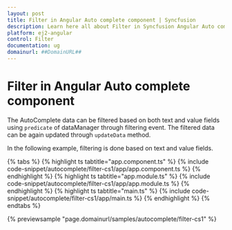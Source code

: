 ```yaml
---
layout: post
title: Filter in Angular Auto complete component | Syncfusion
description: Learn here all about Filter in Syncfusion Angular Auto complete component of Syncfusion Essential JS 2 and more.
platform: ej2-angular
control: Filter 
documentation: ug
domainurl: ##DomainURL##
---
```


# Filter in Angular Auto complete component

The AutoComplete data can be filtered based on both text and value fields using `predicate` of dataManager through filtering event. The filtered data can be again updated through `updateData` method.

In the following example, filtering is done based on text and value fields.

{% tabs %}
{% highlight ts tabtitle="app.component.ts" %}
{% include code-snippet/autocomplete/filter-cs1/app/app.component.ts %}
{% endhighlight %}
{% highlight ts tabtitle="app.module.ts" %}
{% include code-snippet/autocomplete/filter-cs1/app/app.module.ts %}
{% endhighlight %}
{% highlight ts tabtitle="main.ts" %}
{% include code-snippet/autocomplete/filter-cs1/app/main.ts %}
{% endhighlight %}
{% endtabs %}
  
{% previewsample "page.domainurl/samples/autocomplete/filter-cs1" %}